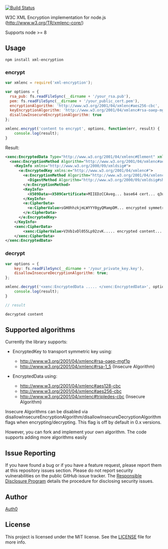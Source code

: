 [![Build Status](https://travis-ci.org/auth0/node-xml-encryption.png)](https://travis-ci.org/auth0/node-xml-encryption)

W3C XML Encryption implementation for node.js (http://www.w3.org/TR/xmlenc-core/)

Supports node >= 8

## Usage

    npm install xml-encryption

### encrypt

~~~js
var xmlenc = require('xml-encryption');

var options = {
  rsa_pub: fs.readFileSync(__dirname + '/your_rsa.pub'),
  pem: fs.readFileSync(__dirname + '/your_public_cert.pem'),
  encryptionAlgorithm: 'http://www.w3.org/2001/04/xmlenc#aes256-cbc',
  keyEncryptionAlgorithm: 'http://www.w3.org/2001/04/xmlenc#rsa-oaep-mgf1p',
  disallowInsecureEncryptionAlgorithm: true
};

xmlenc.encrypt('content to encrypt', options, function(err, result) {
    console.log(result);
}
~~~

Result:
~~~xml
<xenc:EncryptedData Type="http://www.w3.org/2001/04/xmlenc#Element" xmlns:xenc="http://www.w3.org/2001/04/xmlenc#">
  <xenc:EncryptionMethod Algorithm="http://www.w3.org/2001/04/xmlenc#aes-256-cbc" />
    <KeyInfo xmlns="http://www.w3.org/2000/09/xmldsig#">
      <e:EncryptedKey xmlns:e="http://www.w3.org/2001/04/xmlenc#">
        <e:EncryptionMethod Algorithm="http://www.w3.org/2001/04/xmlenc#rsa-oaep-mgf1p">
          <DigestMethod Algorithm="http://www.w3.org/2000/09/xmldsig#sha1" />
        </e:EncryptionMethod>
        <KeyInfo>
          <X509Data><X509Certificate>MIIEDzCCAveg... base64 cert... q3uaLvlAUo=</X509Certificate></X509Data>
        </KeyInfo>
        <e:CipherData>
          <e:CipherValue>sGH0hhzkjmLWYYY0gyQMampDM... encrypted symmetric key ...gewHMbtZafk1MHh9A==</e:CipherValue>
        </e:CipherData>
      </e:EncryptedKey>
    </KeyInfo>
    <xenc:CipherData>
        <xenc:CipherValue>V3Vb1vDl055Lp92zvK..... encrypted content.... kNzP6xTu7/L9EMAeU</xenc:CipherValue>
    </xenc:CipherData>
</xenc:EncryptedData>
~~~

### decrypt

~~~js
var options = {
    key: fs.readFileSync(__dirname + '/your_private_key.key'),
    disallowInsecureDecryptionAlgorithm: true;
};

xmlenc.decrypt('<xenc:EncryptedData ..... </xenc:EncryptedData>', options, function(err, result) {
    console.log(result);
}

// result

decrypted content
~~~

## Supported algorithms

Currently the library supports:

* EncryptedKey to transport symmetric key using:
  * http://www.w3.org/2001/04/xmlenc#rsa-oaep-mgf1p
  * http://www.w3.org/2001/04/xmlenc#rsa-1_5 (Insecure Algorithm)

* EncryptedData using:
  * http://www.w3.org/2001/04/xmlenc#aes128-cbc
  * http://www.w3.org/2001/04/xmlenc#aes256-cbc
  * http://www.w3.org/2001/04/xmlenc#tripledes-cbc (Insecure Algorithm)

Insecure Algorithms can be disabled via disallowInsecureEncryptionAlgorithm/disallowInsecureDecryptionAlgorithm flags when encrypting/decrypting. This flag is off by default in 0.x versions.

However, you can fork and implement your own algorithm. The code supports adding more algorithms easily

## Issue Reporting

If you have found a bug or if you have a feature request, please report them at this repository issues section. Please do not report security vulnerabilities on the public GitHub issue tracker. The [Responsible Disclosure Program](https://auth0.com/whitehat) details the procedure for disclosing security issues.

## Author

[Auth0](auth0.com)

## License

This project is licensed under the MIT license. See the [LICENSE](LICENSE) file for more info.
